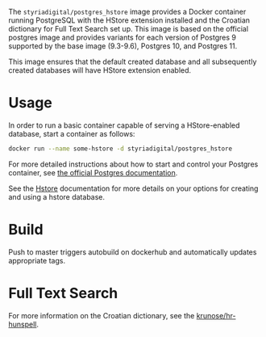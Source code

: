 The `styriadigital/postgres_hstore` image provides a Docker container running
PostgreSQL with the HStore extension installed and the Croatian dictionary for
Full Text Search set up. This image is based on the official postgres image
and provides variants for each version of Postgres 9 supported by the base
image (9.3-9.6), Postgres 10, and Postgres 11.

This image ensures that the default created database and all subsequently
created databases will have HStore extension enabled.

# Usage
In order to run a basic container capable of serving a HStore-enabled database,
start a container as follows:

```sh
docker run --name some-hstore -d styriadigital/postgres_hstore
```

For more detailed instructions about how to start and control your Postgres
container, see [the official Postgres documentation](https://hub.docker.com/_/postgres).

See the [Hstore](http://postgresguide.com/cool/hstore.html) documentation
for more details on your options for creating and using a hstore database.

# Build

Push to master triggers autobuild on dockerhub and automatically updates appropriate tags.

# Full Text Search

For more information on the Croatian dictionary, see the
[krunose/hr-hunspell](https://github.com/krunose/hr-hunspell).
